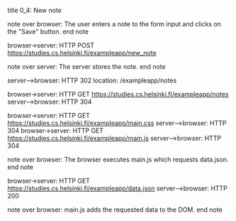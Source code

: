 title 0_4: New note

note over browser:
The user enters a note to the form input
and clicks on the "Save" button.
end note

browser->server: HTTP POST https://studies.cs.helsinki.fi/exampleapp/new_note

note over server:
The server stores the note.
end note

server-->browser: HTTP 302 location: /exampleapp/notes

browser->server: HTTP GET https://studies.cs.helsinki.fi/exampleapp/notes
server-->browser: HTTP 304

browser->server: HTTP GET https://studies.cs.helsinki.fi/exampleapp/main.css
server-->browser: HTTP 304
browser->server: HTTP GET https://studies.cs.helsinki.fi/exampleapp/main.js
server-->browser: HTTP 304

note over browser:
The browser executes main.js
which requests data.json.
end note

browser->server: HTTP GET https://studies.cs.helsinki.fi/exampleapp/data.json
server-->browser: HTTP 200

note over browser:
main.js adds the requested data to the DOM.
end note